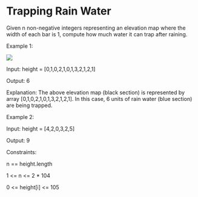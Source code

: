 # Trapping Rain Water

Given n non-negative integers representing an elevation map where the width of each bar is 1, compute how much water it can trap after raining.

 

Example 1:

<img src="https://assets.leetcode.com/uploads/2018/10/22/rainwatertrap.png">

Input: height = [0,1,0,2,1,0,1,3,2,1,2,1]

Output: 6

Explanation: The above elevation map (black section) is represented by array [0,1,0,2,1,0,1,3,2,1,2,1]. In this case, 6 units of rain water (blue section) are being trapped.

Example 2:

Input: height = [4,2,0,3,2,5]

Output: 9
 

Constraints:

n == height.length

1 <= n <= 2 * 104

0 <= height[i] <= 105
